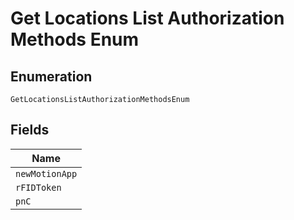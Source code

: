 
# Get Locations List Authorization Methods Enum

## Enumeration

`GetLocationsListAuthorizationMethodsEnum`

## Fields

| Name |
|  --- |
| `newMotionApp` |
| `rFIDToken` |
| `pnC` |


